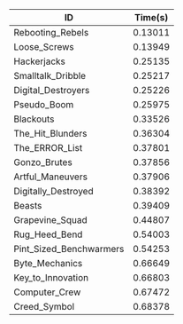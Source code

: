 |ID|Time(s)|
|-|-|
|Rebooting_Rebels|0.13011|
|Loose_Screws|0.13949|
|Hackerjacks|0.25135|
|Smalltalk_Dribble|0.25217|
|Digital_Destroyers|0.25226|
|Pseudo_Boom|0.25975|
|Blackouts|0.33526|
|The_Hit_Blunders|0.36304|
|The_ERROR_List|0.37801|
|Gonzo_Brutes|0.37856|
|Artful_Maneuvers|0.37906|
|Digitally_Destroyed|0.38392|
|Beasts|0.39409|
|Grapevine_Squad|0.44807|
|Rug_Heed_Bend|0.54003|
|Pint_Sized_Benchwarmers|0.54253|
|Byte_Mechanics|0.66649|
|Key_to_Innovation|0.66803|
|Computer_Crew|0.67472|
|Creed_Symbol|0.68378|
